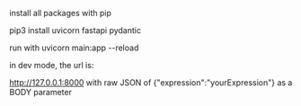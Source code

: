 install all packages with pip

pip3 install uvicorn fastapi pydantic

run with uvicorn main:app --reload

in dev mode, the url is:

http://127.0.0.1:8000 with raw JSON of {"expression":"yourExpression"} as a BODY parameter
